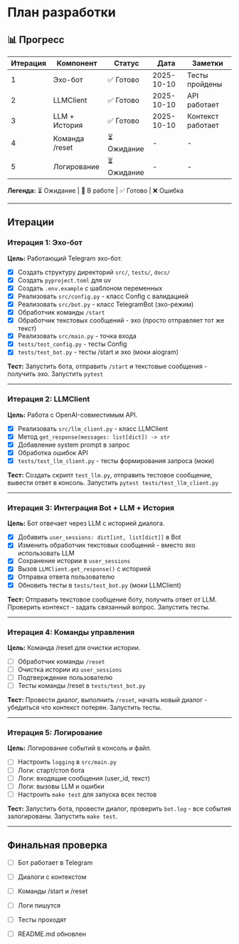# План разработки

## 📊 Прогресс

| Итерация | Компонент | Статус | Дата | Заметки |
|----------|-----------|--------|------|---------|
| 1 | Эхо-бот | ✅ Готово | 2025-10-10 | Тесты пройдены |
| 2 | LLMClient | ✅ Готово | 2025-10-10 | API работает |
| 3 | LLM + История | ✅ Готово | 2025-10-10 | Контекст работает |
| 4 | Команда /reset | ⏳ Ожидание | - | - |
| 5 | Логирование | ⏳ Ожидание | - | - |

**Легенда:** ⏳ Ожидание | 🔄 В работе | ✅ Готово | ❌ Ошибка

---

## Итерации

### Итерация 1: Эхо-бот

**Цель:** Работающий Telegram эхо-бот.

- [x] Создать структуру директорий `src/`, `tests/`, `docs/`
- [x] Создать `pyproject.toml` для uv
- [x] Создать `.env.example` с шаблоном переменных
- [x] Реализовать `src/config.py` - класс Config с валидацией
- [x] Реализовать `src/bot.py` - класс TelegramBot (эхо-режим)
- [x] Обработчик команды `/start`
- [x] Обработчик текстовых сообщений - эхо (просто отправляет тот же текст)
- [x] Реализовать `src/main.py` - точка входа
- [x] `tests/test_config.py` - тесты Config
- [x] `tests/test_bot.py` - тесты /start и эхо (моки aiogram)

**Тест:** Запустить бота, отправить `/start` и текстовые сообщения - получить эхо. Запустить `pytest`

---

### Итерация 2: LLMClient

**Цель:** Работа с OpenAI-совместимым API.

- [x] Реализовать `src/llm_client.py` - класс LLMClient
- [x] Метод `get_response(messages: list[dict]) -> str`
- [x] Добавление system prompt в запрос
- [x] Обработка ошибок API
- [x] `tests/test_llm_client.py` - тесты формирования запроса (моки)

**Тест:** Создать скрипт `test_llm.py`, отправить тестовое сообщение, вывести ответ в консоль. Запустить `pytest tests/test_llm_client.py`

---

### Итерация 3: Интеграция Bot + LLM + История

**Цель:** Бот отвечает через LLM с историей диалога.

- [x] Добавить `user_sessions: dict[int, list[dict]]` в Bot
- [x] Изменить обработчик текстовых сообщений - вместо эхо использовать LLM
- [x] Сохранение истории в `user_sessions`
- [x] Вызов `LLMClient.get_response()` с историей
- [x] Отправка ответа пользователю
- [x] Обновить тесты в `tests/test_bot.py` (моки LLMClient)

**Тест:** Отправить текстовое сообщение боту, получить ответ от LLM. Проверить контекст - задать связанный вопрос. Запустить тесты.

---

### Итерация 4: Команды управления

**Цель:** Команда /reset для очистки истории.

- [ ] Обработчик команды `/reset`
- [ ] Очистка истории из `user_sessions`
- [ ] Подтверждение пользователю
- [ ] Тесты команды /reset в `tests/test_bot.py`

**Тест:** Провести диалог, выполнить `/reset`, начать новый диалог - убедиться что контекст потерян. Запустить тесты.

---

### Итерация 5: Логирование

**Цель:** Логирование событий в консоль и файл.

- [ ] Настроить `logging` в `src/main.py`
- [ ] Логи: старт/стоп бота
- [ ] Логи: входящие сообщения (user_id, текст)
- [ ] Логи: вызовы LLM и ошибки
- [ ] Настроить `make test` для запуска всех тестов

**Тест:** Запустить бота, провести диалог, проверить `bot.log` - все события залогированы. Запустить `make test`.

---

## Финальная проверка

- [ ] Бот работает в Telegram
- [ ] Диалоги с контекстом
- [ ] Команды /start и /reset
- [ ] Логи пишутся
- [ ] Тесты проходят
- [ ] README.md обновлен


